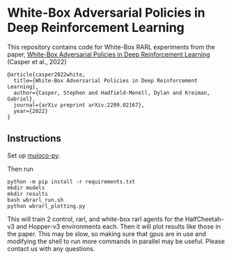 # White-Box Adversarial Policies in Deep Reinforcement Learning

This repository contains code for White-Box RARL experiments from the paper, [White-Box Adversarial Policies in Deep Reinforcement Learning](https://arxiv.org/abs/2209.02167) (Casper et al., 2022)

```
@article{casper2022white,
  title={White-Box Adversarial Policies in Deep Reinforcement Learning},
  author={Casper, Stephen and Hadfield-Menell, Dylan and Kreiman, Gabriel},
  journal={arXiv preprint arXiv:2209.02167},
  year={2022}
}
```

## Instructions

Set up [mujoco-py](https://github.com/openai/mujoco-py).

Then run

```
python -m pip install -r requirements.txt
mkdir models
mkdir results
bash wbrarl_run.sh
python wbrarl_plotting.py
```

This will train 2 control, rarl, and white-box rarl agents for the HalfCheetah-v3 and Hopper-v3 environments each. Then it will plot results like those in the paper. This may be slow, so making sure that gpus are in use and modifying the shell to run more commands in parallel may be useful. Please contact us with any questions. 
